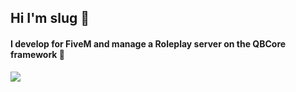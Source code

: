 ## Hi I'm slug 👋
#### I develop for FiveM and manage a Roleplay server on the QBCore framework 🐌

<a href="https://github.com/slugteamsix">
  <img align="center" src="https://github-readme-stats.vercel.app/api?username=slugteamsix&count_private=true&show_icons=true&theme=dracula" />
</a>
<!--<a href="https://github.com/SlugTeamSix?tab=repositories">
  <img align="center" src="https://github-readme-stats.vercel.app/api/top-langs/?username=slugteamsix&layout=compact&theme=dracula" />
</a>

**SlugTeamSix/SlugTeamSix** is a ✨ _special_ ✨ repository because its `README.md` (this file) appears on your GitHub profile.

Here are some ideas to get you started:

- 🔭 I’m currently working on ...
- 🌱 I’m currently learning ...
- 👯 I’m looking to collaborate on ...
- 🤔 I’m looking for help with ...
- 💬 Ask me about ...
- 📫 How to reach me: ...
- 😄 Pronouns: ...
- ⚡ Fun fact: ...
-->
